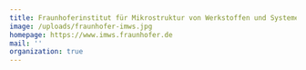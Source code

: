 ```yaml
---
title: Fraunhoferinstitut für Mikrostruktur von Werkstoffen und Systemen IMWS
image: /uploads/fraunhofer-imws.jpg
homepage: https://www.imws.fraunhofer.de
mail: ''
organization: true
---
```


